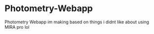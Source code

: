 # Photometry-Webapp
Photometry Webapp im making based on things i didnt like about using MIRA pro lol
